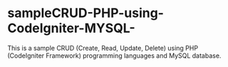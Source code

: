# sampleCRUD-PHP-using-CodeIgniter-MYSQL-
This is a sample CRUD (Create, Read, Update, Delete) using PHP (CodeIgniter Framework) programming languages and MySQL database.
